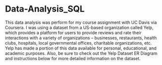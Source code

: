 # Data-Analysis_SQL
This data analysis was perform for my course assignment with UC Davis via Coursera. I was using a dataset from a US-based organization called Yelp, which provides a platform for users to provide reviews and rate their interactions with a variety of organizations – businesses, restaurants, health clubs, hospitals, local governmental offices, charitable organizations, etc. Yelp has made a portion of this data available for personal, educational, and academic purposes.
Also, be sure to check out the Yelp Dataset ER Diagram and instructions below for more detailed information on the dataset.
